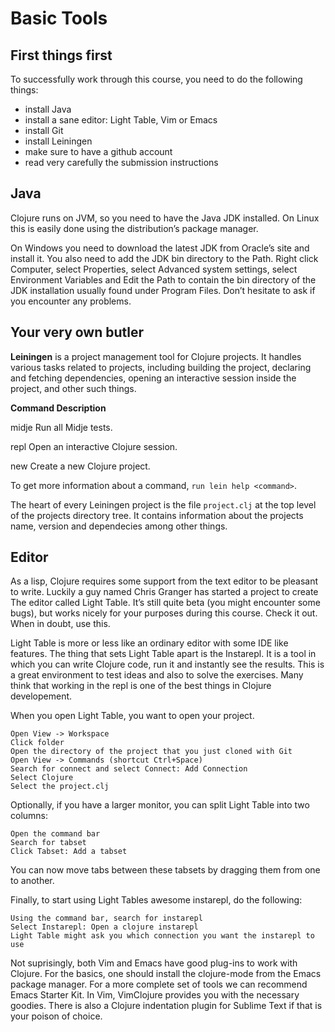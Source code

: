 # Basic Tools

## First things first

To successfully work through this course, you need to do the following things:

* install Java
* install a sane editor: Light Table, Vim or Emacs
* install Git
* install Leiningen
* make sure to have a github account
* read very carefully the submission instructions

## Java

Clojure runs on JVM, so you need to have the Java JDK installed. On Linux this is easily done using the distribution’s package manager.

On Windows you need to download the latest JDK from Oracle’s site and install it. You also need to add the JDK bin directory to the Path. Right click Computer, select Properties, select Advanced system settings, select Environment Variables and Edit the Path to contain the bin directory of the JDK installation usually found under Program Files. Don’t hesitate to ask if you encounter any problems.

## Your very own butler

**Leiningen** is a project management tool for Clojure projects. It handles various tasks related to projects, including building the project, declaring and fetching dependencies, opening an interactive session inside the project, and other such things.

**Command Description**

midje   Run all Midje tests.

repl 	Open an interactive Clojure session.

new 	Create a new Clojure project.

To get more information about a command, ```run lein help <command>```.

The heart of every Leiningen project is the file ```project.clj``` at the top level of the projects directory tree. It contains information about the projects name, version and dependecies among other things.

## Editor

As a lisp, Clojure requires some support from the text editor to be pleasant to write. Luckily a guy named Chris Granger has started a project to create The editor called Light Table. It’s still quite beta (you might encounter some bugs), but works nicely for your purposes during this course. Check it out. When in doubt, use this.

Light Table is more or less like an ordinary editor with some IDE like features. The thing that sets Light Table apart is the Instarepl. It is a tool in which you can write Clojure code, run it and instantly see the results. This is a great environment to test ideas and also to solve the exercises. Many think that working in the repl is one of the best things in Clojure developement.

When you open Light Table, you want to open your project.

    Open View -> Workspace
    Click folder
    Open the directory of the project that you just cloned with Git
    Open View -> Commands (shortcut Ctrl+Space)
    Search for connect and select Connect: Add Connection
    Select Clojure
    Select the project.clj

Optionally, if you have a larger monitor, you can split Light Table into two columns:

    Open the command bar
    Search for tabset
    Click Tabset: Add a tabset

You can now move tabs between these tabsets by dragging them from one to another.

Finally, to start using Light Tables awesome instarepl, do the following:

    Using the command bar, search for instarepl
    Select Instarepl: Open a clojure instarepl
    Light Table might ask you which connection you want the instarepl to use
    
Not suprisingly, both Vim and Emacs have good plug-ins to work with Clojure. For the basics, one should install the clojure-mode from the Emacs package manager. For a more complete set of tools we can recommend Emacs Starter Kit. In Vim, VimClojure provides you with the necessary goodies. There is also a Clojure indentation plugin for Sublime Text if that is your poison of choice.

